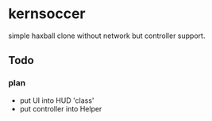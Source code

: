 # kernsoccer
simple haxball clone without network but controller support.

## Todo
### plan
- put UI into HUD 'class'
- put controller into Helper
